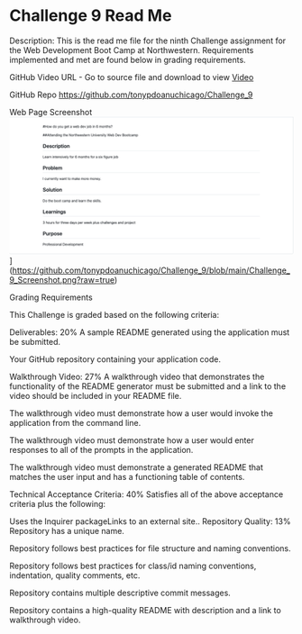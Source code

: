 # Challenge 9 Read Me

Description:  This is the read me file for the ninth Challenge assignment for the Web Development Boot Camp at Northwestern.  Requirements implemented and met are found below in grading requirements.

GitHub Video URL - Go to source file and download to view
<a href='https://github.com/tonypdoanuchicago/Challenge_9/blob/main/Challenge_9_Video.mov'>Video</a>


GitHub Repo
https://github.com/tonypdoanuchicago/Challenge_9


Web Page Screenshot
![alt text](https://github.com/tonypdoanuchicago/Challenge_9/blob/main/Challenge_9_Screenshot.png)](https://github.com/tonypdoanuchicago/Challenge_9/blob/main/Challenge_9_Screenshot.png?raw=true)


Grading Requirements

This Challenge is graded based on the following criteria:

Deliverables: 20%
A sample README generated using the application must be submitted.

Your GitHub repository containing your application code.

Walkthrough Video: 27%
A walkthrough video that demonstrates the functionality of the README generator must be submitted and a link to the video should be included in your README file.

The walkthrough video must demonstrate how a user would invoke the application from the command line.

The walkthrough video must demonstrate how a user would enter responses to all of the prompts in the application.

The walkthrough video must demonstrate a generated README that matches the user input and has a functioning table of contents.

Technical Acceptance Criteria: 40%
Satisfies all of the above acceptance criteria plus the following:

Uses the Inquirer packageLinks to an external site..
Repository Quality: 13%
Repository has a unique name.

Repository follows best practices for file structure and naming conventions.

Repository follows best practices for class/id naming conventions, indentation, quality comments, etc.

Repository contains multiple descriptive commit messages.

Repository contains a high-quality README with description and a link to walkthrough video.

